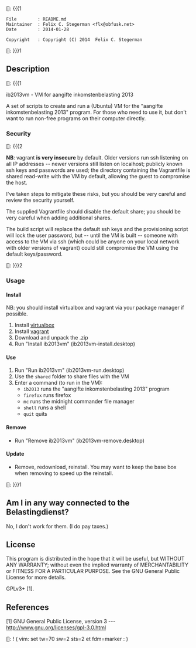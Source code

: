 []: {{{1

    File        : README.md
    Maintainer  : Felix C. Stegerman <flx@obfusk.net>
    Date        : 2014-01-28

    Copyright   : Copyright (C) 2014  Felix C. Stegerman

[]: }}}1

## Description
[]: {{{1

  ib2013vm - VM for aangifte inkomstenbelasting 2013

  A set of scripts to create and run a (Ubuntu) VM for the "aangifte
  inkomstenbelasting 2013" program.  For those who need to use it, but
  don't want to run non-free programs on their computer directly.

### Security

[]: {{{2

  **NB**: vagrant **is very insecure** by default.  Older versions run
  ssh listening on all IP addresses -- newer versions still listen on
  localhost; publicly known ssh keys and passwords are used; the
  directory containing the Vagrantfile is shared read-write with the
  VM by default, allowing the guest to compromise the host.

  I've taken steps to mitigate these risks, but you should be very
  careful and review the security yourself.

  The supplied Vagrantfile should disable the default share; you
  should be very careful when adding additional shares.

  The build script will replace the default ssh keys and the
  provisioning script will lock the user password, but -- until the VM
  is built -- someone with access to the VM via ssh (which could be
  anyone on your local network with older versions of vagrant) could
  still compromise the VM using the default keys/password.

[]: }}}2

### Usage

#### Install

  NB: you should install virtualbox and vagrant via your package
  manager if possible.

  1.  Install [virtualbox](https://www.virtualbox.org)
  2.  Install [vagrant](https://www.vagrantup.com)
  3.  Download and unpack the .zip
  4.  Run "Install ib2013vm" (ib2013vm-install.desktop)

#### Use

  1.  Run "Run ib2013vm" (ib2013vm-run.desktop)
  2.  Use the `shared` folder to share files with the VM
  3.  Enter a command (to run in the VM):
        - `ib2013`  runs the "aangifte inkomstenbelasting 2013" program
        - `firefox` runs firefox
        - `mc`      runs the midnight commander file manager
        - `shell`   runs a shell
        - `quit`    quits

#### Remove

  *   Run "Remove ib2013vm" (ib2013vm-remove.desktop)

#### Update

  *   Remove, redownload, reinstall.  You may want to keep the base
      box when removing to speed up the reinstall.

[]: }}}1

## Am I in any way connected to the Belastingdienst?

  No, I don't work for them.  (I do pay taxes.)

## License

  This program is distributed in the hope that it will be useful, but
  WITHOUT ANY WARRANTY; without even the implied warranty of
  MERCHANTABILITY or FITNESS FOR A PARTICULAR PURPOSE.  See the GNU
  General Public License for more details.

  GPLv3+ [1].

## References

  [1] GNU General Public License, version 3
  --- http://www.gnu.org/licenses/gpl-3.0.html

[]: ! ( vim: set tw=70 sw=2 sts=2 et fdm=marker : )
